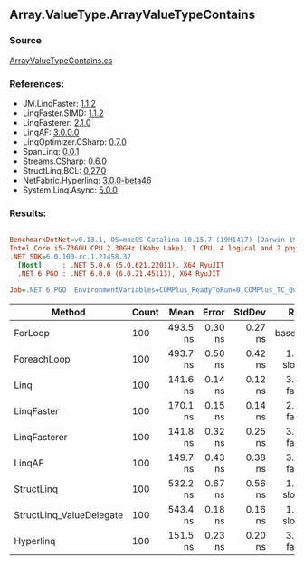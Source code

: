 ﻿## Array.ValueType.ArrayValueTypeContains

### Source
[ArrayValueTypeContains.cs](../LinqBenchmarks/Array/ValueType/ArrayValueTypeContains.cs)

### References:
- JM.LinqFaster: [1.1.2](https://www.nuget.org/packages/JM.LinqFaster/1.1.2)
- LinqFaster.SIMD: [1.1.2](https://www.nuget.org/packages/LinqFaster.SIMD/1.0.3)
- LinqFasterer: [2.1.0](https://www.nuget.org/packages/LinqFasterer/2.1.0)
- LinqAF: [3.0.0.0](https://www.nuget.org/packages/LinqAF/3.0.0.0)
- LinqOptimizer.CSharp: [0.7.0](https://www.nuget.org/packages/LinqOptimizer.CSharp/0.7.0)
- SpanLinq: [0.0.1](https://www.nuget.org/packages/SpanLinq/0.0.1)
- Streams.CSharp: [0.6.0](https://www.nuget.org/packages/Streams.CSharp/0.6.0)
- StructLinq.BCL: [0.27.0](https://www.nuget.org/packages/StructLinq/0.27.0)
- NetFabric.Hyperlinq: [3.0.0-beta46](https://www.nuget.org/packages/NetFabric.Hyperlinq/3.0.0-beta46)
- System.Linq.Async: [5.0.0](https://www.nuget.org/packages/System.Linq.Async/5.0.0)

### Results:
``` ini

BenchmarkDotNet=v0.13.1, OS=macOS Catalina 10.15.7 (19H1417) [Darwin 19.6.0]
Intel Core i5-7360U CPU 2.30GHz (Kaby Lake), 1 CPU, 4 logical and 2 physical cores
.NET SDK=6.0.100-rc.1.21458.32
  [Host]     : .NET 5.0.6 (5.0.621.22011), X64 RyuJIT
  .NET 6 PGO : .NET 6.0.0 (6.0.21.45113), X64 RyuJIT

Job=.NET 6 PGO  EnvironmentVariables=COMPlus_ReadyToRun=0,COMPlus_TC_QuickJitForLoops=1,COMPlus_TieredPGO=1  Runtime=.NET 6.0  

```
|                   Method | Count |     Mean |   Error |  StdDev |        Ratio | RatioSD |  Gen 0 | Allocated |
|------------------------- |------ |---------:|--------:|--------:|-------------:|--------:|-------:|----------:|
|                  ForLoop |   100 | 493.5 ns | 0.30 ns | 0.27 ns |     baseline |         |      - |         - |
|              ForeachLoop |   100 | 493.7 ns | 0.50 ns | 0.42 ns | 1.00x slower |   0.00x |      - |         - |
|                     Linq |   100 | 141.6 ns | 0.14 ns | 0.12 ns | 3.48x faster |   0.00x |      - |         - |
|               LinqFaster |   100 | 170.1 ns | 0.15 ns | 0.14 ns | 2.90x faster |   0.00x |      - |         - |
|             LinqFasterer |   100 | 141.8 ns | 0.32 ns | 0.25 ns | 3.48x faster |   0.01x |      - |         - |
|                   LinqAF |   100 | 149.7 ns | 0.43 ns | 0.38 ns | 3.30x faster |   0.01x |      - |         - |
|               StructLinq |   100 | 532.2 ns | 0.67 ns | 0.56 ns | 1.08x slower |   0.00x | 0.0153 |      32 B |
| StructLinq_ValueDelegate |   100 | 543.4 ns | 0.18 ns | 0.16 ns | 1.10x slower |   0.00x |      - |         - |
|                Hyperlinq |   100 | 151.5 ns | 0.23 ns | 0.20 ns | 3.26x faster |   0.00x | 0.0153 |      32 B |
